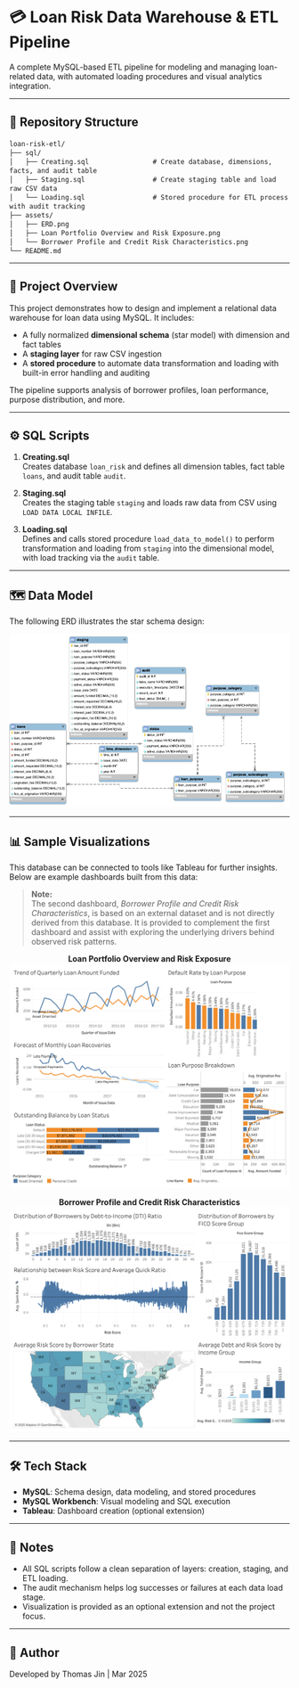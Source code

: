# 💳 Loan Risk Data Warehouse & ETL Pipeline

A complete MySQL-based ETL pipeline for modeling and managing loan-related data, with automated loading procedures and visual analytics integration.

---

## 📁 Repository Structure

```
loan-risk-etl/
├── sql/
│   ├── Creating.sql                # Create database, dimensions, facts, and audit table
│   ├── Staging.sql                 # Create staging table and load raw CSV data
│   └── Loading.sql                 # Stored procedure for ETL process with audit tracking
├── assets/
│   ├── ERD.png
│   ├── Loan Portfolio Overview and Risk Exposure.png
│   └── Borrower Profile and Credit Risk Characteristics.png
└── README.md
```

---

## 🧱 Project Overview

This project demonstrates how to design and implement a relational data warehouse for loan data using MySQL. It includes:

- A fully normalized **dimensional schema** (star model) with dimension and fact tables  
- A **staging layer** for raw CSV ingestion  
- A **stored procedure** to automate data transformation and loading with built-in error handling and auditing  

The pipeline supports analysis of borrower profiles, loan performance, purpose distribution, and more.

---

## ⚙️ SQL Scripts

1. **Creating.sql**  
   Creates database `loan_risk` and defines all dimension tables, fact table `loans`, and audit table `audit`.

2. **Staging.sql**  
   Creates the staging table `staging` and loads raw data from CSV using `LOAD DATA LOCAL INFILE`.

3. **Loading.sql**  
   Defines and calls stored procedure `load_data_to_model()` to perform transformation and loading from `staging` into the dimensional model, with load tracking via the `audit` table.

---

## 🗺️ Data Model

The following ERD illustrates the star schema design:

![ERD](Assets/ERD.png)

---

## 📊 Sample Visualizations

This database can be connected to tools like Tableau for further insights. Below are example dashboards built from this data:

> **Note:**  
> The second dashboard, *Borrower Profile and Credit Risk Characteristics*, is based on an external dataset and is not directly derived from this database. It is provided to complement the first dashboard and assist with exploring the underlying drivers behind observed risk patterns.

<p align="center">
  <strong>Loan Portfolio Overview and Risk Exposure</strong><br>
  <img src="Assets/Loan Portfolio Overview and Risk Exposure.png" width="600"/>
</p>

<p align="center">
  <strong>Borrower Profile and Credit Risk Characteristics</strong><br>
  <img src="Assets/Borrower Profile and Credit Risk Characteristics.png" width="600"/>
</p>

---

## 🛠️ Tech Stack

- **MySQL**: Schema design, data modeling, and stored procedures  
- **MySQL Workbench**: Visual modeling and SQL execution  
- **Tableau**: Dashboard creation (optional extension)

---

## 📌 Notes

- All SQL scripts follow a clean separation of layers: creation, staging, and ETL loading.  
- The audit mechanism helps log successes or failures at each data load stage.  
- Visualization is provided as an optional extension and not the project focus.

---

## 🔗 Author

Developed by Thomas Jin | Mar 2025
